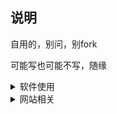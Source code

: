 ## 说明


自用的，别问，别fork

可能写也可能不写，随缘


<details>
<summary>软件使用</summary>
<br />

* [圈X上手教程](https://github.com/Yiov/notes/tree/main/quantumultX)

* [BoxJS的搭建](https://github.com/Yiov/notes/tree/main/boxjs)

* [翻墙软件及白嫖节点](https://github.com/Yiov/notes/tree/main/Proxy)

* [机场大全收罗](https://github.com/Yiov/notes/tree/main/airports)

* [TG表情包下载与制作](https://github.com/Yiov/notes/tree/main/sticker)

* [TG好用机器人合辑](https://github.com/Yiov/notes/tree/main/TGBot)

</details>



<details>
<summary>网站相关</summary>
<br />


* [服务器的购买及使用]

* [如何添加二级域名]

* [安装Xshell软件]

* [安装宝塔面板]

* [wordpress的搭建]

* [WebStack导航的搭建]

* [Socks5的搭建](https://github.com/Yiov/notes/tree/main/socks5)

* [Halo博客的搭建](https://hub.fastgit.xyz/Yiov/notes/tree/main/Halo)

* [Onenav的搭建](https://github.com/Yiov/notes/tree/main/onenav)

</details>